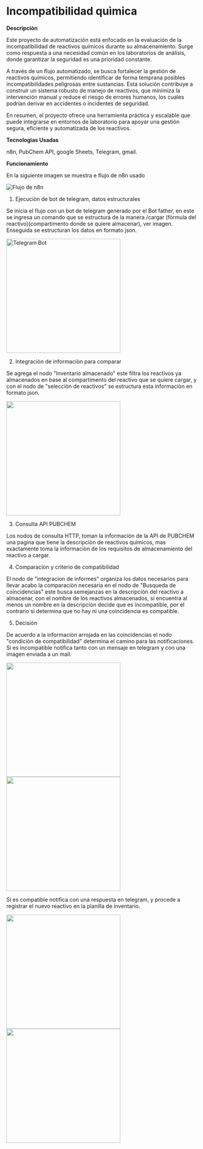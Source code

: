 # Incompatibilidad quìmica

**Descripciòn**

Este proyecto de automatización está enfocado en la evaluación de la incompatibilidad de reactivos químicos durante su almacenamiento. Surge como respuesta a una necesidad común en los laboratorios de análisis, donde garantizar la seguridad es una prioridad constante.

A través de un flujo automatizado, se busca fortalecer la gestión de reactivos químicos, permitiendo identificar de forma temprana posibles incompatibilidades peligrosas entre sustancias. Esta solución contribuye a construir un sistema robusto de manejo de reactivos, que minimiza la intervención manual y reduce el riesgo de errores humanos, los cuales podrían derivar en accidentes o incidentes de seguridad.

En resumen, el proyecto ofrece una herramienta práctica y escalable que puede integrarse en entornos de laboratorio para apoyar una gestión segura, eficiente y automatizada de los reactivos.

**Tecnologias Usadas**

n8n, PubChem API, google Sheets, Telegram, gmail.

**Funcionamiento**

En la siguiente imagen se muestra e flujo de n8n usado

![Flujo de n8n](https://github.com/Robchem95/N8N-Incompatibilidad-Quimica/blob/main/Imagenes%20n8n%20incompatibilidad%20qu%C3%ACmica/Captura%20de%20pantalla%202025-07-10%20105304.png)

1. Ejecuciòn de bot de telegram, datos estructurales

Se inicia el flujo con un bot de telegram generado por el Bot father, en este se ingresa un comando que se estructura de la manera /cargar (fòrmula del reactivo)(compartimento donde se quiere almacenar), ver imagen. Enseguida se estructuran los datos en formato json.

<img src="https://raw.githubusercontent.com/Robchem95/N8N-Incompatibilidad-Quimica/main/Imagenes%20n8n%20incompatibilidad%20qu%C3%ACmica/Chat%20bot%20de%20telegram.jpg" alt="Telegram Bot" width="300"/>

2. Integraciòn de informaciòn para comparar

Se agrega el nodo "Inventario almacenado" este filtra los reactivos ya almacenados en base al compartimento del reactivo que se quiere cargar, y con el nodo de "selecciòn de reactivos" se estructura esta informaciòn en formato json.

<img src="https://github.com/Robchem95/N8N-Incompatibilidad-Quimica/blob/main/Imagenes%20n8n%20incompatibilidad%20qu%C3%ACmica/Inventario%20Google%20Sheet.png
" width="300"/>

3. Consulta API PUBCHEM

Los nodos de consulta HTTP, toman la informaciòn de la API de PUBCHEM una pagina que tiene la descripciòn de reactivos quìmicos, mas exactamente toma la informaciòn de los requisitos de almacenamiento del reactivo a cargar. 

4. Comparaciòn y criterio de compatibilidad

El nodo de "integracion de informes" organiza los datos necesarios para llevar acabo la comparaciòn necesaria en el nodo de "Busqueda de coincidencias" este busca semejanzas en la descripciòn del reactivo a almacenar, con el nombre de los reactivos almacenados, si encuentra al menos un nombre en la descripciòn decide que es incompatible, por el contrario si determina que no hay ni una coincidencia es compatible. 

5. Decisiòn

De acuerdo a la informaciòn arrojada en las coincidencias el nodo "condiciòn de compatibilidad" determina el camino para las notificaciones. 
Si es incompatible notifica tanto con un mensaje en telegram y con una imagen enviada a un mail. 

<img src="https://github.com/Robchem95/N8N-Incompatibilidad-Quimica/blob/main/Imagenes%20n8n%20incompatibilidad%20qu%C3%ACmica/4642e649-53aa-4af2-979c-99f5897f8fb6.jpg" width="300"/>

<img src="https://github.com/Robchem95/N8N-Incompatibilidad-Quimica/blob/main/Imagenes%20n8n%20incompatibilidad%20qu%C3%ACmica/8b09776f-3cc6-4c75-b37c-23c6148cf9dc.jpg" width="300"/>

Si es compatible notifica con una respuesta en telegram, y procede a registrar el nuevo reactivo en la planilla de inventario.

<img src="https://github.com/Robchem95/N8N-Incompatibilidad-Quimica/blob/main/Imagenes%20n8n%20incompatibilidad%20qu%C3%ACmica/Respuesta%20de%20Telegram.jpg" width="300"/>

<img src="https://github.com/Robchem95/N8N-Incompatibilidad-Quimica/blob/main/Imagenes%20n8n%20incompatibilidad%20qu%C3%ACmica/Almacenamiento%20nuevo%20reactivo.png" width="300"/>
